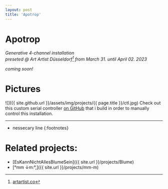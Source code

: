```yaml
---
layout: post
title: 'Apotrop'
---
```


# Apotrop

*Generative 4-channel installation*  
*preseted @ Art Artist Düsseldorf[^art] from March 31. until April 02. 2023* 

*coming soon!*

# Pictures

![]({{ site.github.url }}/assets/img/projects/{{ page.title }}/ctl.jpg)
Check out this custom serial controller [on GitHub](https://github.com/FunctionalJerk/SuperCollider-SerialCtl)
that i build in order to manually control this installation.

---
* nessecary line
{:footnotes}

[^art]: [artartist.co](https://artartist.co/)

# Related projects: 

- [EsKannNichtAllesBlumeSein]({{ site.url }}/projects/Blume)
- [°mm ↓m​:​°​,]({{ site.url }}/projects/mm-m)
